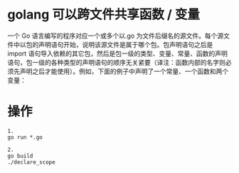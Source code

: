 # golang 可以跨文件共享函数 / 变量

一个 Go 语言编写的程序对应一个或多个以.go 为文件后缀名的源文件。每个源文件中以包的声明语句开始，说明该源文件是属于哪个包。包声明语句之后是 import 语句导入依赖的其它包，然后是包一级的类型、变量、常量、函数的声明语句，包一级的各种类型的声明语句的顺序无关紧要（译注：函数内部的名字则必须先声明之后才能使用）。例如，下面的例子中声明了一个常量、一个函数和两个变量：

# 操作

```shell
1.
go run *.go

2.
go build
./declare_scope
```

